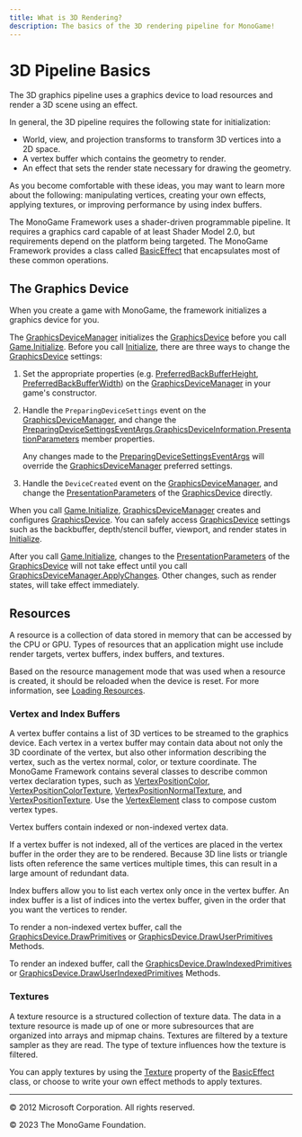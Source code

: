 ```yaml
---
title: What is 3D Rendering?
description: The basics of the 3D rendering pipeline for MonoGame!
---
```


# 3D Pipeline Basics

The 3D graphics pipeline uses a graphics device to load resources and render a 3D scene using an effect.

In general, the 3D pipeline requires the following state for initialization:

* World, view, and projection transforms to transform 3D vertices into a 2D space.
* A vertex buffer which contains the geometry to render.
* An effect that sets the render state necessary for drawing the geometry.

As you become comfortable with these ideas, you may want to learn more about the following: manipulating vertices, creating your own effects, applying textures, or improving performance by using index buffers.

The MonoGame Framework uses a shader-driven programmable pipeline. It requires a graphics card capable of at least Shader Model 2.0, but requirements depend on the platform being targeted. The MonoGame Framework provides a class called [BasicEffect](xref:Microsoft.Xna.Framework.Graphics.BasicEffect) that encapsulates most of these common operations.

## The Graphics Device

When you create a game with MonoGame, the framework initializes a graphics device for you.

The [GraphicsDeviceManager](xref:Microsoft.Xna.Framework.GraphicsDeviceManager) initializes the [GraphicsDevice](xref:Microsoft.Xna.Framework.Graphics.GraphicsDevice) before you call [Game.Initialize](xref:Microsoft.Xna.Framework.Game.Initialize). Before you call [Initialize](xref:Microsoft.Xna.Framework.Game.Initialize), there are three ways to change the [GraphicsDevice](xref:Microsoft.Xna.Framework.Graphics.GraphicsDevice) settings:

1. Set the appropriate properties (e.g. [PreferredBackBufferHeight](xref:Microsoft.Xna.Framework.GraphicsDeviceManager.PreferredBackBufferHeight), [PreferredBackBufferWidth](xref:Microsoft.Xna.Framework.GraphicsDeviceManager.PreferredBackBufferWidth)) on the [GraphicsDeviceManager](xref:Microsoft.Xna.Framework.GraphicsDeviceManager) in your game's constructor.

2. Handle the ```PreparingDeviceSettings``` event on the [GraphicsDeviceManager](xref:Microsoft.Xna.Framework.GraphicsDeviceManager), and change the [PreparingDeviceSettingsEventArgs.GraphicsDeviceInformation.PresentationParameters](xref:Microsoft.Xna.Framework.Graphics.PresentationParameters) member properties.

    Any changes made to the [PreparingDeviceSettingsEventArgs](xref:Microsoft.Xna.Framework.PreparingDeviceSettingsEventArgs) will override the [GraphicsDeviceManager](xref:Microsoft.Xna.Framework.GraphicsDeviceManager) preferred settings.

3. Handle the ```DeviceCreated``` event on the [GraphicsDeviceManager](xref:Microsoft.Xna.Framework.GraphicsDeviceManager), and change the [PresentationParameters](xref:Microsoft.Xna.Framework.Graphics.GraphicsDevice.PresentationParameters) of the [GraphicsDevice](xref:Microsoft.Xna.Framework.Graphics.GraphicsDevice) directly.

When you call [Game.Initialize](xref:Microsoft.Xna.Framework.Game.Initialize), [GraphicsDeviceManager](xref:Microsoft.Xna.Framework.GraphicsDeviceManager) creates and configures [GraphicsDevice](xref:Microsoft.Xna.Framework.Graphics.GraphicsDevice). You can safely access [GraphicsDevice](xref:Microsoft.Xna.Framework.Graphics.GraphicsDevice) settings such as the backbuffer, depth/stencil buffer, viewport, and render states in [Initialize](xref:Microsoft.Xna.Framework.Game.Initialize).

After you call [Game.Initialize](xref:Microsoft.Xna.Framework.Game.Initialize), changes to the [PresentationParameters](xref:Microsoft.Xna.Framework.Graphics.GraphicsDevice.PresentationParameters) of the [GraphicsDevice](xref:Microsoft.Xna.Framework.Graphics.GraphicsDevice) will not take effect until you call [GraphicsDeviceManager.ApplyChanges](xref:Microsoft.Xna.Framework.GraphicsDeviceManager.ApplyChanges). Other changes, such as render states, will take effect immediately.

## Resources

A resource is a collection of data stored in memory that can be accessed by the CPU or GPU. Types of resources that an application might use include render targets, vertex buffers, index buffers, and textures.

Based on the resource management mode that was used when a resource is created, it should be reloaded when the device is reset. For more information, see [Loading Resources](../../howto/Content_Pipeline/HowTo_LoadContentLibrary.md).

### Vertex and Index Buffers

A vertex buffer contains a list of 3D vertices to be streamed to the graphics device. Each vertex in a vertex buffer may contain data about not only the 3D coordinate of the vertex, but also other information describing the vertex, such as the vertex normal, color, or texture coordinate. The MonoGame Framework contains several classes to describe common vertex declaration types, such as [VertexPositionColor](xref:Microsoft.Xna.Framework.Graphics.VertexPositionColor), [VertexPositionColorTexture](xref:Microsoft.Xna.Framework.Graphics.VertexPositionColorTexture), [VertexPositionNormalTexture](xref:Microsoft.Xna.Framework.Graphics.VertexPositionNormalTexture), and [VertexPositionTexture](xref:Microsoft.Xna.Framework.Graphics.VertexPositionTexture). Use the [VertexElement](xref:Microsoft.Xna.Framework.Graphics.VertexElement) class to compose custom vertex types.

Vertex buffers contain indexed or non-indexed vertex data.

If a vertex buffer is not indexed, all of the vertices are placed in the vertex buffer in the order they are to be rendered. Because 3D line lists or triangle lists often reference the same vertices multiple times, this can result in a large amount of redundant data.

Index buffers allow you to list each vertex only once in the vertex buffer. An index buffer is a list of indices into the vertex buffer, given in the order that you want the vertices to render.

To render a non-indexed vertex buffer, call the [GraphicsDevice.DrawPrimitives](/api/Microsoft.Xna.Framework.Graphics.GraphicsDevice.html#Microsoft_Xna_Framework_Graphics_GraphicsDevice_DrawPrimitives_Microsoft_Xna_Framework_Graphics_PrimitiveType_System_Int32_System_Int32_) or [GraphicsDevice.DrawUserPrimitives](/api/Microsoft.Xna.Framework.Graphics.GraphicsDevice.html#Microsoft_Xna_Framework_Graphics_GraphicsDevice_DrawUserPrimitives__1_Microsoft_Xna_Framework_Graphics_PrimitiveType___0___System_Int32_System_Int32_) Methods. 

To render an indexed buffer, call the [GraphicsDevice.DrawIndexedPrimitives](/api/Microsoft.Xna.Framework.Graphics.GraphicsDevice.html#Microsoft_Xna_Framework_Graphics_GraphicsDevice_DrawIndexedPrimitives_Microsoft_Xna_Framework_Graphics_PrimitiveType_System_Int32_System_Int32_System_Int32_) or [GraphicsDevice.DrawUserIndexedPrimitives](/api/Microsoft.Xna.Framework.Graphics.GraphicsDevice.html#Microsoft_Xna_Framework_Graphics_GraphicsDevice_DrawUserIndexedPrimitives__1_Microsoft_Xna_Framework_Graphics_PrimitiveType___0___System_Int32_System_Int32_System_Int16___System_Int32_System_Int32_) Methods.

### Textures

A texture resource is a structured collection of texture data. The data in a texture resource is made up of one or more subresources that are organized into arrays and mipmap chains. Textures are filtered by a texture sampler as they are read. The type of texture influences how the texture is filtered.

You can apply textures by using the [Texture](xref:Microsoft.Xna.Framework.Graphics.BasicEffect.Texture) property of the [BasicEffect](xref:Microsoft.Xna.Framework.Graphics.BasicEffect) class, or choose to write your own effect methods to apply textures.

---

© 2012 Microsoft Corporation. All rights reserved.

© 2023 The MonoGame Foundation.
